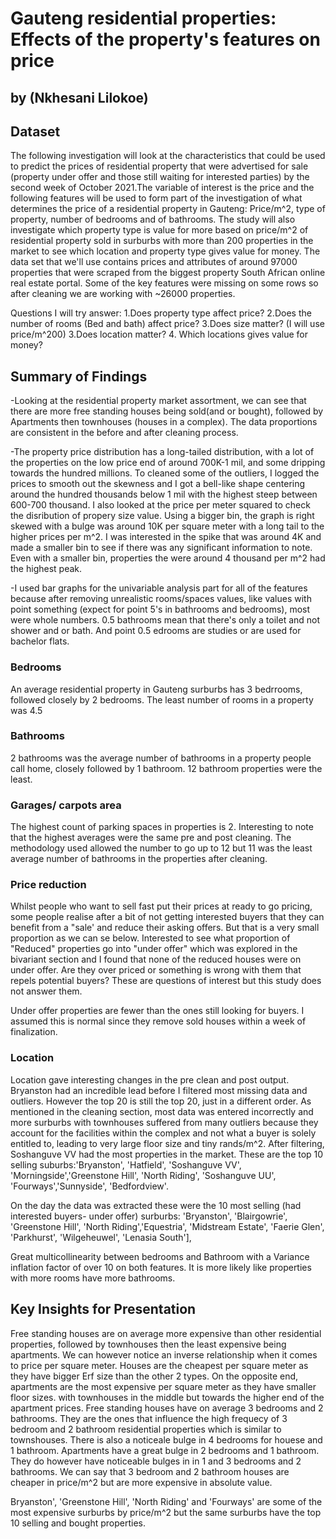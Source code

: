 # Gauteng residential properties: Effects of the property's features on price
## by (Nkhesani Lilokoe)


## Dataset

The following investigation will look at the characteristics that could be used to predict the prices of residential property that were advertised for sale (property under offer and those still waiting for interested parties) by the second week of October 2021.The variable of interest is the price and the following features will be used to form part of the investigation of what determines the price of a residential property in Gauteng: Price/m^2, type of property, number of bedrooms and of bathrooms. The study will also investigate which property type is value for more based on price/m^2 of residential property sold in surburbs with more than 200 properties in the market to see which location and property type gives value for money. The data set that we'll use contains prices and attributes of around 97000 properties that were scraped from the biggest property South African online real estate portal. Some of the key features were missing on some rows so after cleaning we are working with ~26000 properties.

Questions I will try answer: 
1.Does property type affect price?
2.Does the number of rooms (Bed and bath) affect price?
3.Does size matter? (I will use price/m^200) 
3.Does location matter?
4. Which locations gives value for money?

## Summary of Findings

-Looking at the residential property market assortment, we can see that there are more free standing houses being sold(and or bought), followed by Apartments then townhouses (houses in a complex). The data proportions are consistent in the before and after cleaning process.

-The property price distribution has a long-tailed distribution, with a lot of the properties on the low price end of around 700K-1 mil, and some dripping towards the hundred millions. To cleaned some of the outliers, I logged the prices to smooth out the skewness and I got a bell-like shape centering around the hundred thousands below 1 mil with the highest steep between 600-700 thousand. I also looked at the price per meter squared to check the disribution of propery size value. Using a bigger bin, the graph is right skewed with a bulge was around 10K per square meter with a long tail to the higher prices per m^2. I was interested in the spike that was around 4K and made a smaller bin to see if there was any significant information to note. Even with a smaller bin, properties the were around 4 thousand per m^2 had the highest peak. 

-I used bar graphs for the univariable analysis part for all of the features because after removing unrealistic rooms/spaces values, like values with point something (expect for point 5's in bathrooms and bedrooms), most were whole numbers. 0.5 bathrooms mean that there's only a toilet and not shower and or bath. And point 0.5 edrooms are studies or are used for bachelor flats. 

### Bedrooms
An average residential property in Gauteng surburbs has 3 bedrrooms, followed closely by 2 bedrooms. The least number of rooms in a property was 4.5
### Bathrooms
2 bathrooms was the average number of bathrooms in a property people call home, closely followed by 1 bathroom. 12 bathroom properties were the least.   
### Garages/ carpots area
The highest count of parking spaces in properties is 2. 
Interesting to note that the highest averages were the same pre and post cleaning. The methodology used allowed the number to go up to 12 but 11 was the least average number of bathrooms in the properties after cleaning.

### Price reduction
Whilst people who want to sell fast put their prices at ready to go pricing, some people realise after a bit of not getting interested buyers that they can benefit from a "sale' and reduce their asking offers. But that is a very small proportion as we can se below. Interested to see what proportion of "Reduced" properties go into "under offer" which was explored in the bivariant section and I found that none of the reduced houses were on under offer. Are they over priced or something is wrong with them that repels potential buyers? These are questions of interest but this study does not answer them.

Under offer properties are fewer than the ones still looking for buyers. I assumed this is normal since they remove sold houses within a week of finalization. 

### Location
Location gave interesting changes in the pre clean and post output. Bryanston had an incredible lead before I filtered most missing data and outliers. However the top 20 is still the top 20, just in a different order. As mentioned in the cleaning section, most data was entered incorrectly and more surburbs with townhouses suffered from many outliers because they account for the facilities within the complex and not what a buyer is solely entitled to, leading to very large floor size and tiny rands/m^2. After filtering, Soshanguve VV had the most properties in the market. These are the top 10 selling suburbs:'Bryanston', 'Hatfield', 'Soshanguve VV', 'Morningside','Greenstone Hill', 'North Riding', 'Soshanguve UU', 'Fourways','Sunnyside', 'Bedfordview'. 

On the day the data was extracted these were the 10 most selling (had interested buyers- under offer) surburbs:
'Bryanston', 'Blairgowrie', 'Greenstone Hill', 'North Riding','Equestria', 'Midstream Estate', 'Faerie Glen', 'Parkhurst', 'Wilgeheuwel', 'Lenasia South'],

Great multicollinearity between bedrooms and Bathroom with a Variance inflation factor of over 10 on both features. It is more likely like properties with more rooms have more bathrooms.


## Key Insights for Presentation

Free standing houses are on average more expensive than other residential properties, followed by townhouses then the least expensive being apartments. We can however notice an inverse relationship when it comes to price per square meter. Houses are the cheapest per square meter as they have bigger Erf size than the other 2 types. On the opposite end, apartments are the most expensive per square meter as they have smaller floor sizes. with townhouses in the middle but towards the higher end of the apartment prices. Free standing houses have on average 3 bedrooms and 2 bathrooms. They are the ones that influence the high frequecy of 3 bedroom and 2 bathroom residential properties which is similar to townshouses. There is also a noticeale bulge in 4 bedrooms for houese and 1 bathroom.  Apartments have a great bulge in 2 bedrooms and 1 bathroom. They do however have noticeable bulges in in 1 and 3 bedrooms and 2 bathrooms. We can say that 3 bedroom and 2 bathroom houses are cheaper in price/m^2 but are more expensive in absolute value. 

Bryanston', 'Greenstone Hill', 'North Riding' and 'Fourways' are some of the most expensive surburbs by price/m^2 but the same surburbs have the top 10 selling and bought properties. 

